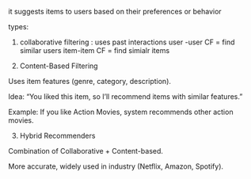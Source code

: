 it suggests items to users based on their preferences or behavior 

types:
1. collaborative filtering : uses past interactions 
user -user CF = find similar users 
item-item CF = find simialr items 

2. Content-Based Filtering

Uses item features (genre, category, description).

Idea: “You liked this item, so I’ll recommend items with similar features.”

Example: If you like Action Movies, system recommends other action movies.

3. Hybrid Recommenders

Combination of Collaborative + Content-based.

More accurate, widely used in industry (Netflix, Amazon, Spotify).